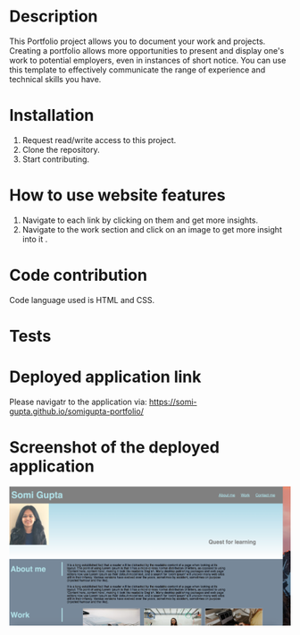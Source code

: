 # Description
This Portfolio project allows you to document your work and projects. Creating a portfolio allows more opportunities to present and display one's work to potential employers, even in instances of short notice. You can use this template to effectively communicate the range of experience and technical skills you have.

# Installation
1. Request read/write access to this project.
2. Clone the repository.
3. Start contributing.

# How to use website features
1. Navigate to each link by clicking on them and get more insights.
2. Navigate to the work section and click on an image to get more insight into it .

# Code contribution
Code language used is HTML and CSS.

# Tests

# Deployed application link
Please navigatr to the application via: https://somi-gupta.github.io/somigupta-portfolio/ 

# Screenshot of the deployed application
![Alt text](/assets/images/Application-screenshot.jpg?raw=true "Optional Title")

